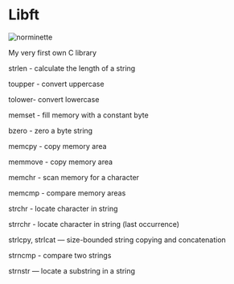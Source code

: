 # Libft

![norminette](https://github.com/github/docs/actions/workflows/main.yml/badge.svg)

My very first own C library

strlen - calculate the length of a string

toupper - convert uppercase

tolower- convert lowercase

memset - fill memory with a constant byte

bzero - zero a byte string

memcpy - copy memory area

memmove - copy memory area

memchr - scan memory for a character

memcmp - compare memory areas

strchr - locate character in string

strrchr - locate character in string (last occurrence)

strlcpy, strlcat — size-bounded string copying and concatenation

strncmp - compare two strings

strnstr — locate a substring in a string
